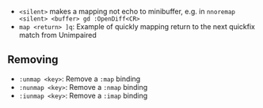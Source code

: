 - `<silent>` makes a mapping not echo to minibuffer, e.g. in `nnoremap <silent> <buffer> gd :OpenDiff<CR>`
- `map <return> ]q`: Example of quickly mapping return to the next quickfix match from Unimpaired

## Removing

- `:unmap <key>`: Remove a `:map` binding
- `:nunmap <key>`: Remove a `:nmap` binding
- `:iunmap <key>`: Remove a `:imap` binding
